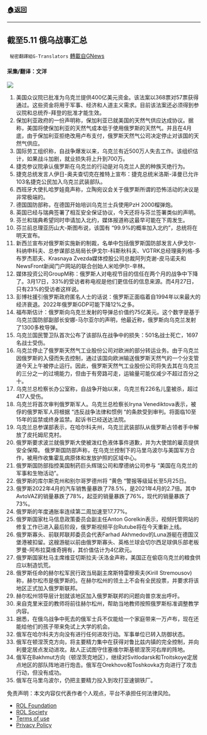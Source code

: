 ###  [:house:返回](README.md)
---


## 截至5.11 俄乌战事汇总
` 秘密翻譯組G-Translators` [轉載自GNews](https://gnews.org/zh-hans/2510951/)

#### 采集/翻译：文洋
 ![](https://assets.gnews.org/wp-content/uploads/2022/05/16522926441.png) 
1. 美国众议院已批准为乌克兰提供400亿美元资金。该法案以368票对57票获得通过。这些资金将用于军事、经济和人道主义需求。目前该法案还必须得到参议院和总统乔-拜登的批准才能生效。
2. 保加利亚政府的一份声明称，保加利亚已就美国的天然气供应达成协议。据称，美国将使保加利亚的天然气成本低于使用俄罗斯的天然气。并且在4月底，由于保加利亚拒绝改用卢布支付，俄罗斯天然气公司决定停止对该国的天然气供应。
3. 国际劳工组织称，自战争爆发以来，乌克兰有近500万人失去工作。该组织估计，如果战斗加剧，就业损失将上升到700万。
4. 捷克参议院承认俄罗斯在乌克兰的行动是对乌克兰人民的种族灭绝行为。
5. 捷克总统发言人伊日-奥夫查切克在推特上宣布：捷克总统米洛斯-泽曼已允许103名捷克公民加入乌克兰武装部队。
6. 西班牙大使扎哈罗娃竟声称，立陶宛议会关于俄罗斯所谓的恐怖活动的决议是非常极端的。
7. 德国国防部称，在德国开始培训乌克兰士兵使用PzH 2000榴弹炮。
8. 英国已经与瑞典签署了相互安全保证协议，今天还将与芬兰签署类似的声明。
9. 芬兰和瑞典希望同时申请加入北约，媒体报道称这最早可能在下周发生。
10. 芬兰前总理亚历山大-斯图布说，该国有 “99.9%的概率加入北约”，总统将在明天宣布。
11. 新西兰宣布对俄罗斯实施新的制裁，名单中包括俄罗斯国防部发言人伊戈尔-科纳申科夫、总参谋部总局局长伊戈尔-科斯秋科夫、VGTRK总经理奥列格-多布罗杰耶夫、Krasnaya Zvezda媒体控股公司总裁阿列克谢-皮马诺夫和NewsFront新闻门户网站的联合创始人米哈伊尔-辛林。
12. 媒体投资公司GroupM称：俄罗斯人对电视节目的信任在两个月的战争中下降了。3月17日，33%的受访者称电视是他们更信任的信息来源。而4月27日，只有23%的受访者这样说。
13. 彭博社援引俄罗斯政府匿名人士的话说：俄罗斯正面临着自1994年以来最大的经济衰退。2022年俄罗斯GDP可能下降12%之多。
14. 福布斯估计：俄罗斯向乌克兰发射的导弹总价值约75亿美元。这个数字是基于乌克兰国防部副部长安娜-马尔亚尔的声明，他最近称，俄罗斯向乌克兰发射了1300多枚导弹。
15. 乌克兰国民警卫队首次公布了该部队在战争中的损失：501名战士死亡，1697名战士受伤。
16. 乌克兰停止了俄罗斯天然气工业股份公司对欧洲的部分转运业务。由于乌克兰因俄罗斯的入侵而失去控制，通过该国向欧洲输送俄罗斯天然气的一个分支管道今天上午被停止运行。因此，俄罗斯天然气工业股份公司将失去其在乌克兰的三分之一的过境能力，但由于有旁路可走，运输量可能仅减少不超过百分之十。
17. 乌克兰总检察长办公室称，自战争开始以来，乌克兰有226名儿童被杀，超过417人受伤。
18. 乌克兰将首次审判俄罗斯军人。乌克兰总检察长Iryna Venediktova表示，被俘的俄罗斯军人将根据 “违反战争法律和惯例 “的条款受到审判。将面临10至15年的监禁或终身监禁。起诉书已经送达法院。
19. 乌克兰总参谋部表示，在哈尔科夫州，乌克兰武装部队从俄罗斯占领者手中解放了皮托姆尼克村。
20. 俄罗斯要求波兰就俄罗斯大使被泼红色液体事件道歉，并为大使馆的雇员提供安全保障。
俄罗斯国防部声称，在乌克兰控制下的马里乌波尔与美国军方合作，被用作收集霍乱病原体和发放护照的区域中心。
21. 俄罗斯国防部指控美国制药巨头辉瑞公司和摩德纳公司参与 “美国在乌克兰的军事和生物活动”。
22. 俄罗斯的库尔斯克州和别尔哥罗德州将 “黄色 “警报等级延长至5月25日。
23. 俄罗斯2022年4月的汽车销售量暴跌了78.5%，是2021年4月的2.7倍。其中AvtoVAZ的销量暴跌了78%，起亚的销量暴跌了76%，现代的销量暴跌了73%。
24. 俄罗斯的年度通胀率连续第二周加速至17.77%。
25. 俄罗斯国家杜马信息政策委员会副主任Anton Gorelkin表示，视频托管网站的修复工作已进入最后阶段，俄罗斯视频平台Rutube将在今天重新上线。
26. 俄罗斯寡头、前联邦联邦委员会代表Farhad Akhmedov的Luna游艇在德国汉堡港被扣留。这艘游艇以前由俄罗斯寡头、英格兰球会切尔西足球俱乐部老板罗曼-阿布拉莫维奇拥有，其价值估计为4亿欧元。
27. 俄罗斯国家杜马主席维亚切斯拉夫·沃洛金声称，美国正在偷窃乌克兰的粮食供应以制造饥荒。
28. 俄罗斯任命的赫尔松军民行政当局副主席斯特雷穆索夫(Kirill Stremousov)称，赫尔松市是俄罗斯的。在赫尔松州的领土上不会有全民投票，并要求将该地区正式加入俄罗斯联邦。
29. 赫尔松州领导层计划就该地区加入俄罗斯联邦的问题向普京发出呼吁。
30. 来自克里米亚的教师将前往赫尔松州，帮助当地教师按照俄罗斯标准调整教学内容。
31. 据悉，在俄乌战争中死去的俄军士兵不仅能给一个家庭带来一万卢布，现在还能给他们的孩子带来免试上大学的机会。
32. 俄军在哈尔科夫方向没有进行任何进攻行动。军事单位已转入防御状态。
33. 俄军在顿涅茨克方向，将主要精力集中在获得对鲁比兹内镇的完全控制，并向利曼定居点发动进攻。敌人正试图守住塞维尔斯基顿涅茨河右岸的阵地。
34. 俄军在Bakhmut方向（顿涅茨克地区），继续对Svitlodarsk和Troitskoye定居点地区的部队阵地进行炮击。俄军在Orekhovo和Toshkovka方向进行了攻击行动，但没有成功。
35. 俄军在马里乌波尔，仍把主要精力投入到攻打亚速钢铁厂。

免责声明：本文内容仅代表作者个人观点，平台不承担任何法律风险。
  
- [ROL Foundation](https://rolfoundation.org/)
- [ROL Society](https://rolsociety.org/)
- [Terms of use](https://gnews.org/terms-of-use-3/)
- [Privacy Policy](https://gnews.org/privacy-policy/)
